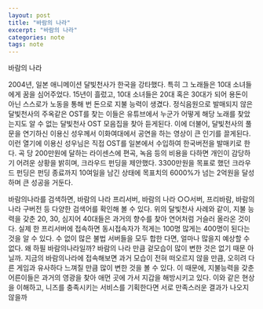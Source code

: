 ```yaml
---
layout: post
title: "바람의 나라"
excerpt: "바람의 나라"
categories: note
tags: note
---
```




바람의 나라

2004년, 일본 애니메이션 달빛천사가 한국을 강타했다. 특히 그 노래들은 10대 소녀들에게 꿈을 심어주었다. 15년이 흘렀고, 10대 소녀들은 20대 혹은 30대가 되어 용돈이 아닌 스스로가 노동을 통해 번 돈으로 지불 능력이 생겼다. 정식음원으로 발매되지 않은 달빛천사의 주옥같은 OST를 찾는 이들은 유튜브에서 누군가 어떻게 해당 노래를 찾았는지도 알 수 없는 달빛천사 OST 모음집을 찾아 듣게된다. 이에 더불어, 달빛천사의 풀문을 연기하신 이용신 성우께서 이화여대에서 공연을 하는 영상이 큰 인기를 끌게된다. 이런 열기에 이용신 성우님은 직접 OST를 일본에서 수입하여 한국버전을 발매키로 한다. 곡 당 200만원에 달하는 라이센스에 편곡, 녹음 등의 비용을 다하면 개인이 감당하기 어려운 상황을 밝히며, 크라우드 펀딩을 제안했다. 3300만원을 목표로 했던 크라우드 펀딩은 펀딩 종료까지 10여일을 남긴 상태에 목표치의 6000%가 넘는 2억원을 달성하며 큰 성공을 거둔다.



바람의나라를 검색하면, 바람의 나라 프리서버, 바람의 나라 ○○서버, 프리바람, 바람의나라 구버전 등 다양한 검색어를 확인해 볼 수 있다. 위의 달빛천사 사례와 같이, 지불 능력을 갖춘 20, 30, 심지어 40대들은 과거의 향수를 찾아 연어처럼 거슬러 올라온 것이다. 실제 한 프리서버에 접속하면 동시접속자가 적게는 100명 많게는 400명이 된다는 것을 알 수 있다. 수 없이 많은 불법 서버들을 모두 합한 다면, 얼마나 많을지 예상할 수 없다. 왜 하필 바람의나라일까? 바람의 나라 만큼 겉모습이 많이 변한 것은 없기 때문 아닐까. 지금의 바람의나라에 접속해보면 과거 모습이 전혀 떠오르지 않을 만큼, 오히려 다른 게임과 유사하다 느껴질 만큼 많이 변한 것을 볼 수 있다. 이 때문에, 지불능력을 갖춘 어른이들은 과거의 영광을 찾아 애먼 곳에 가서 지갑을 해방시키고 있다. 이와 같은 현상을 이해하고, 니즈를 충족시키는 서비스를 기획한다면 서로 만족스러운 결과가 나오지 않을까